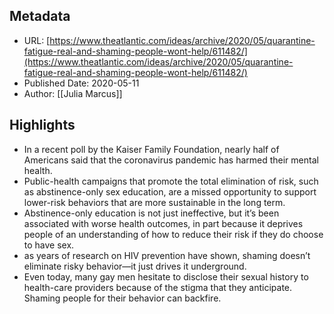 ## Metadata
* URL: [https://www.theatlantic.com/ideas/archive/2020/05/quarantine-fatigue-real-and-shaming-people-wont-help/611482/](https://www.theatlantic.com/ideas/archive/2020/05/quarantine-fatigue-real-and-shaming-people-wont-help/611482/)
* Published Date: 2020-05-11
* Author: [[Julia Marcus]]

## Highlights
* In a recent poll by the Kaiser Family Foundation, nearly half of Americans said that the coronavirus pandemic has harmed their mental health.
* Public-health campaigns that promote the total elimination of risk, such as abstinence-only sex education, are a missed opportunity to support lower-risk behaviors that are more sustainable in the long term.
* Abstinence-only education is not just ineffective, but it’s been associated with worse health outcomes, in part because it deprives people of an understanding of how to reduce their risk if they do choose to have sex.
* as years of research on HIV prevention have shown, shaming doesn’t eliminate risky behavior—it just drives it underground.
* Even today, many gay men hesitate to disclose their sexual history to health-care providers because of the stigma that they anticipate. Shaming people for their behavior can backfire.